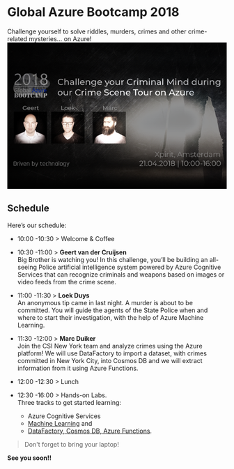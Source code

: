 # Global Azure Bootcamp 2018

Challenge yourself to solve riddles, murders, crimes and other crime-related mysteries… on Azure!  
![naam](./ML/threeheads.png)
## Schedule

Here’s our schedule:

- 10:00 -10:30 > Welcome & Coffee

- 10:30 -11:00 > **Geert van der Cruijsen**   
Big Brother is watching you! In this challenge, you’ll be building an all-seeing Police artificial intelligence system powered by Azure Cognitive Services that can recognize criminals and weapons based on images or video feeds from the crime scene.

- 11:00 -11:30 > **Loek Duys**  
An anonymous tip came in last night. A murder is about to be committed. You will guide the agents of the State Police when and where to start their investigation, with the help of Azure Machine Learning. 

- 11:30 -12:00 > **Marc Duiker**  
Join the CSI New York team and analyze crimes using the Azure platform! We will use DataFactory to import a dataset, with crimes committed in New York City, into Cosmos DB and we will extract information from it using Azure Functions.

- 12:00 -12:30 > Lunch

- 12:30 -16:00 > Hands-on Labs.   
Three tracks to get started learning:
    - Azure Cognitive Services
    - [Machine Learning](/ML) and 
    - [DataFactory, Cosmos DB, Azure Functions](/Cosmos).


> Don't forget to bring your laptop!  

**See you soon!!**
